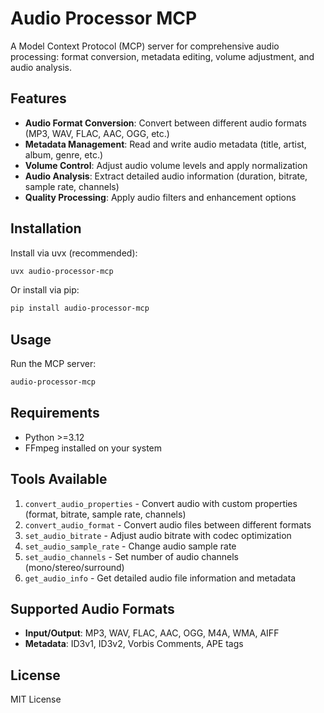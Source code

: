# Audio Processor MCP

A Model Context Protocol (MCP) server for comprehensive audio processing: format conversion, metadata editing, volume adjustment, and audio analysis.

## Features

- **Audio Format Conversion**: Convert between different audio formats (MP3, WAV, FLAC, AAC, OGG, etc.)
- **Metadata Management**: Read and write audio metadata (title, artist, album, genre, etc.)
- **Volume Control**: Adjust audio volume levels and apply normalization
- **Audio Analysis**: Extract detailed audio information (duration, bitrate, sample rate, channels)
- **Quality Processing**: Apply audio filters and enhancement options

## Installation

Install via uvx (recommended):

```bash
uvx audio-processor-mcp
```

Or install via pip:

```bash
pip install audio-processor-mcp
```

## Usage

Run the MCP server:

```bash
audio-processor-mcp
```

## Requirements

- Python >=3.12
- FFmpeg installed on your system

## Tools Available

1. `convert_audio_properties` - Convert audio with custom properties (format, bitrate, sample rate, channels)
2. `convert_audio_format` - Convert audio files between different formats
3. `set_audio_bitrate` - Adjust audio bitrate with codec optimization
4. `set_audio_sample_rate` - Change audio sample rate
5. `set_audio_channels` - Set number of audio channels (mono/stereo/surround)
6. `get_audio_info` - Get detailed audio file information and metadata

## Supported Audio Formats

- **Input/Output**: MP3, WAV, FLAC, AAC, OGG, M4A, WMA, AIFF
- **Metadata**: ID3v1, ID3v2, Vorbis Comments, APE tags

## License

MIT License
